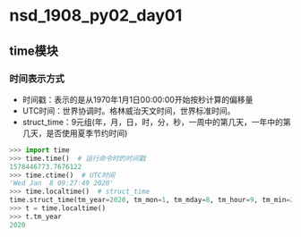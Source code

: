 # nsd_1908_py02_day01

## time模块

### 时间表示方式

- 时间戳：表示的是从1970年1月1日00:00:00开始按秒计算的偏移量
- UTC时间：世界协调时。格林威治天文时间，世界标准时间。
- struct_time：9元组(年，月，日，时，分，秒，一周中的第几天，一年中的第几天，是否使用夏季节约时间)

```python
>>> import time
>>> time.time()  # 运行命令时的时间戳
1578446773.7676122
>>> time.ctime()  # UTC时间
'Wed Jan  8 09:27:49 2020'
>>> time.localtime()  # struct_time
time.struct_time(tm_year=2020, tm_mon=1, tm_mday=8, tm_hour=9, tm_min=29, tm_sec=13, tm_wday=2, tm_yday=8, tm_isdst=0)
>>> t = time.localtime()
>>> t.tm_year
2020

```

